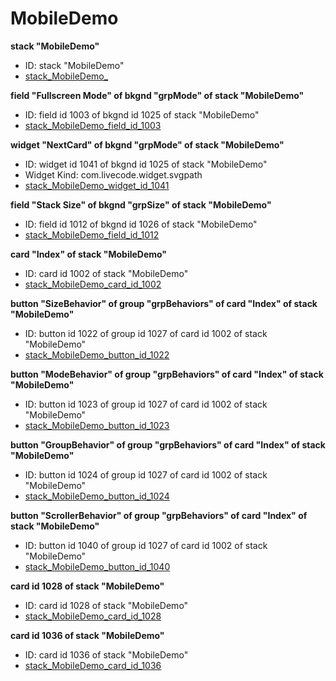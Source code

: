# MobileDemo
**stack "MobileDemo"**
* ID: stack "MobileDemo"
* [stack_MobileDemo_](./mobileDemo_Scripts/stack_MobileDemo_.livecodescript)

**field "Fullscreen Mode" of bkgnd "grpMode" of stack "MobileDemo"**
* ID: field id 1003 of bkgnd id 1025 of stack "MobileDemo"
* [stack_MobileDemo_field_id_1003](./mobileDemo_Scripts/stack_MobileDemo_field_id_1003.livecodescript)

**widget "NextCard" of bkgnd "grpMode" of stack "MobileDemo"**
* ID: widget id 1041 of bkgnd id 1025 of stack "MobileDemo"
* Widget Kind: com.livecode.widget.svgpath
* [stack_MobileDemo_widget_id_1041](./mobileDemo_Scripts/stack_MobileDemo_widget_id_1041.livecodescript)

**field "Stack Size" of bkgnd "grpSize" of stack "MobileDemo"**
* ID: field id 1012 of bkgnd id 1026 of stack "MobileDemo"
* [stack_MobileDemo_field_id_1012](./mobileDemo_Scripts/stack_MobileDemo_field_id_1012.livecodescript)

**card "Index" of stack "MobileDemo"**
* ID: card id 1002 of stack "MobileDemo"
* [stack_MobileDemo_card_id_1002](./mobileDemo_Scripts/stack_MobileDemo_card_id_1002.livecodescript)

**button "SizeBehavior" of group "grpBehaviors" of card "Index" of stack "MobileDemo"**
* ID: button id 1022 of group id 1027 of card id 1002 of stack "MobileDemo"
* [stack_MobileDemo_button_id_1022](./mobileDemo_Scripts/stack_MobileDemo_button_id_1022.livecodescript)

**button "ModeBehavior" of group "grpBehaviors" of card "Index" of stack "MobileDemo"**
* ID: button id 1023 of group id 1027 of card id 1002 of stack "MobileDemo"
* [stack_MobileDemo_button_id_1023](./mobileDemo_Scripts/stack_MobileDemo_button_id_1023.livecodescript)

**button "GroupBehavior" of group "grpBehaviors" of card "Index" of stack "MobileDemo"**
* ID: button id 1024 of group id 1027 of card id 1002 of stack "MobileDemo"
* [stack_MobileDemo_button_id_1024](./mobileDemo_Scripts/stack_MobileDemo_button_id_1024.livecodescript)

**button "ScrollerBehavior" of group "grpBehaviors" of card "Index" of stack "MobileDemo"**
* ID: button id 1040 of group id 1027 of card id 1002 of stack "MobileDemo"
* [stack_MobileDemo_button_id_1040](./mobileDemo_Scripts/stack_MobileDemo_button_id_1040.livecodescript)

**card id 1028 of stack "MobileDemo"**
* ID: card id 1028 of stack "MobileDemo"
* [stack_MobileDemo_card_id_1028](./mobileDemo_Scripts/stack_MobileDemo_card_id_1028.livecodescript)

**card id 1036 of stack "MobileDemo"**
* ID: card id 1036 of stack "MobileDemo"
* [stack_MobileDemo_card_id_1036](./mobileDemo_Scripts/stack_MobileDemo_card_id_1036.livecodescript)

